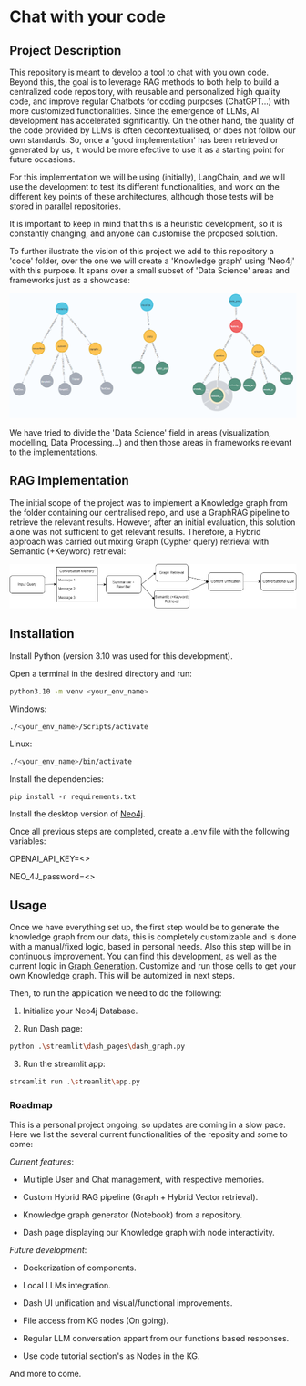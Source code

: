 # Chat with your code
<!-- 
<img src=".github/chat_with_code_logo.png" width="300" > -->


## Project Description

This repository is meant to develop a tool to chat with you own code. Beyond this, the goal is to leverage RAG methods to both help to build a centralized code repository, with reusable and personalized high quality code, and improve regular Chatbots for coding purposes (ChatGPT...) with more customized functionalities. Since the emergence of LLMs, AI development has accelerated significantly. On the other hand, the quality of the code provided by LLMs is often decontextualised, or does not follow our own standards. So, once a 'good implementation' has been retrieved or generated by us, it would be more efective to use it as a starting point for future occasions.

For this implementation we will be using (initially), LangChain, and we will use the development to test its different functionalities, and work on the different key points of these architectures, although those tests will be stored in parallel repositories.

It is important to keep in mind that this is a heuristic development, so it is constantly changing, and anyone can customise the proposed solution. 

To further ilustrate the vision of this project we add to this repository a 'code' folder, over the one we will create a 'Knowledge graph' using 'Neo4j' with this purpose. It spans over a small subset of 'Data Science' areas and frameworks just as a showcase:

![Graph example](./img/graph_showcase.png "Optional title")

We have tried to divide the 'Data Science' field in areas (visualization, modelling, Data Processing...) and then those areas in frameworks relevant to the implementations.

## RAG Implementation

The initial scope of the project was to implement a Knowledge graph from the folder containing our centralised repo, and use a GraphRAG pipeline to retrieve the relevant results. However, after an initial evaluation, this solution alone was not sufficient to get relevant results. Therefore, a Hybrid approach was carried out mixing Graph (Cypher query) retrieval with Semantic (+Keyword) retrieval:

![RAG Pipeline](./img/rag-flow.png "Optional title")







## Installation

Install Python (version 3.10 was used for this development).

Open a terminal in the desired directory and run:

```bash
python3.10 -m venv <your_env_name>
```

Windows:
```bash
./<your_env_name>/Scripts/activate
```

Linux:
```bash
./<your_env_name>/bin/activate
```

Install the dependencies:
```
pip install -r requirements.txt
```


Install the desktop version of [Neo4j](https://neo4j.com/docs/desktop-manual/current/installation/download-installation/).

Once all previous steps are completed, create a .env file with the following variables:

OPENAI_API_KEY=<>

NEO_4J_password=<>





## Usage

Once we have everything set up, the first step would be to generate the knowledge graph from our data, this is completely customizable and is done with a manual/fixed logic, based in personal needs. Also this step will be in continuous improvement. You can find this development, as well as the current logic in [Graph Generation](src/utils/neo4j_graph_generation.ipynb). Customize and run those cells to get your own Knowledge graph. This will be automized in next steps.

Then, to run the application we need to do the following:

1. Initialize your Neo4j Database.

2. Run Dash page: 

```bash
python .\streamlit\dash_pages\dash_graph.py
```

3. Run the streamlit app:

```bash
streamlit run .\streamlit\app.py
```


### Roadmap

This is a personal project ongoing, so updates are coming in a slow pace. Here we list the several current functionalities of the reposity and some to come:

*Current features*:

* Multiple User and Chat management, with respective memories.

* Custom Hybrid RAG pipeline (Graph + Hybrid Vector retrieval).

* Knowledge graph generator (Notebook) from a repository.

* Dash page displaying our Knowledge graph with node interactivity.

*Future development*:

* Dockerization of components.

* Local LLMs integration.

* Dash UI unification and visual/functional improvements.

* File access from KG nodes (On going).

* Regular LLM conversation appart from our functions based responses.

* Use code tutorial section's as Nodes in the KG.

And more to come.

